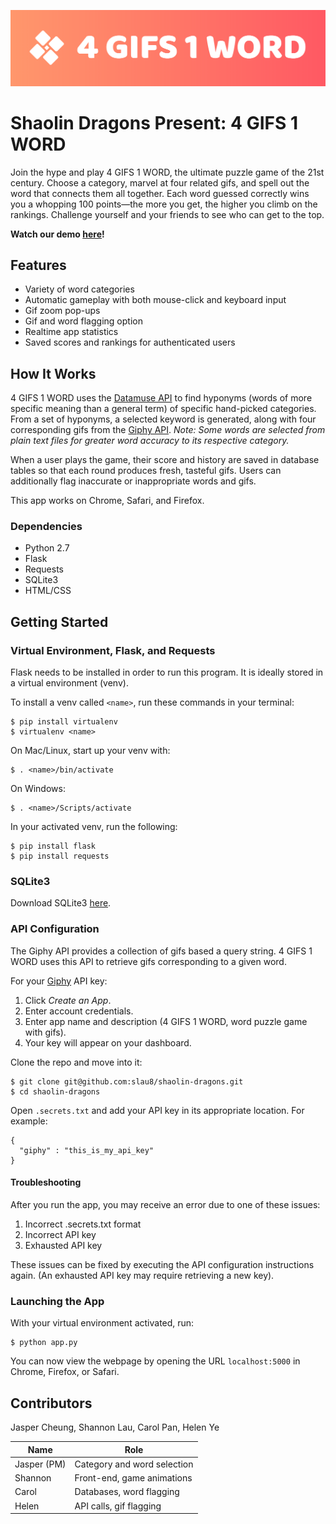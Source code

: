 ![4 GIFS 1 WORD](static/img/banner.png)
# Shaolin Dragons Present: **4 GIFS 1 WORD**
Join the hype and play 4 GIFS 1 WORD, the ultimate puzzle game of the 21st century. Choose a category, marvel at four related gifs, and spell out the word that connects them all together. Each word guessed correctly wins you a whopping 100 points—the more you get, the higher you climb on the rankings. Challenge yourself and your friends to see who can get to the top.

**Watch our demo [here](https://youtu.be/aSXudnaZqlw)!**

## Features
* Variety of word categories
* Automatic gameplay with both mouse-click and keyboard input
* Gif zoom pop-ups
* Gif and word flagging option
* Realtime app statistics
* Saved scores and rankings for authenticated users

## How It Works
4 GIFS 1 WORD uses the [Datamuse API](https://www.datamuse.com/api/) to find hyponyms (words of more specific meaning than a general term) of specific hand-picked categories. From a set of hyponyms, a selected keyword is generated, along with four corresponding gifs from the [Giphy API](https://developers.giphy.com). *Note: Some words are selected from plain text files for greater word accuracy to its respective category.*

When a user plays the game, their score and history are saved in database tables so that each round produces fresh, tasteful gifs. Users can additionally flag inaccurate or inappropriate words and gifs.

This app works on Chrome, Safari, and Firefox.

### Dependencies
* Python 2.7
* Flask
* Requests
* SQLite3
* HTML/CSS

## Getting Started
### Virtual Environment, Flask, and Requests
Flask needs to be installed in order to run this program. It is ideally stored in a virtual environment (venv).

To install a venv called `<name>`, run these commands in your terminal:
```
$ pip install virtualenv
$ virtualenv <name>
```
On Mac/Linux, start up your venv with:
```
$ . <name>/bin/activate
```
On Windows:
```
$ . <name>/Scripts/activate
```
In your activated venv, run the following:
```
$ pip install flask
$ pip install requests
```

### SQLite3
Download SQLite3 [here](https://www.sqlite.org/download.html).

### API Configuration
The Giphy API provides a collection of gifs based a query string. 4 GIFS 1 WORD uses this API to retrieve gifs corresponding to a given word.

For your [Giphy](https://developers.giphy.com) API key:
1. Click *Create an App*.
2. Enter account credentials.
3. Enter app name and description (4 GIFS 1 WORD, word puzzle game with gifs).
4. Your key will appear on your dashboard.

Clone the repo and move into it:
```
$ git clone git@github.com:slau8/shaolin-dragons.git
$ cd shaolin-dragons
```
Open ``` .secrets.txt ``` and add your API key in its appropriate location. For example:
```
{
  "giphy" : "this_is_my_api_key"
}
```

#### Troubleshooting
After you run the app, you may receive an error due to one of these issues:
1. Incorrect .secrets.txt format
2. Incorrect API key
3. Exhausted API key

These issues can be fixed by executing the API configuration instructions again. (An exhausted API key may require retrieving a new key).

### Launching the App
With your virtual environment activated, run:
```
$ python app.py
```
You can now view the webpage by opening the URL `localhost:5000` in Chrome, Firefox, or Safari.

## Contributors
Jasper Cheung, Shannon Lau, Carol Pan, Helen Ye

| Name        | Role                         |
| ------------|------------------------------|
| Jasper (PM) | Category and word selection  |
| Shannon     | Front-end, game animations   |
| Carol       | Databases, word flagging     |
| Helen       | API calls, gif flagging      |
